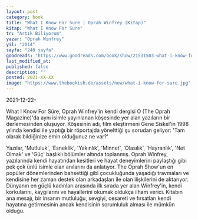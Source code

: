 ```yaml
---
layout: post
category: book
title: "What I Know For Sure | Oprah Winfrey (Kitap)"
kitap: "What I Know For Sure"
tr: "Artık Biliyorum"
yazar: "Oprah Winfrey"
yil: "2014"
sayfa: "240 sayfa"
goodreads: "https://www.goodreads.com/book/show/21531503-what-i-know-for-sure"
last_modified_at:  
published: false  
description: ""  
posted: 2021-XX-XX  
image: "https://www.thebookish.de/assets/new/what-i-know-for-sure.jpg"  
---
```


2021-12-22-

What I Know For Süre, Oprah Winfrey'in kendi dergisi O (The Oprah Magazine)'da aynı isimle yayınlanan köşesinde yer alan yazıların bir derlemesinden oluşuyor. Köşesinin adı, film eleştirmeni Gene Siskel'in 1998 yılında kendisi ile yaptığı bir röportajda yönelttiği şu sorudan geliyor: 'Tam olarak bildiğinize emin olduğunuz ne var?'

Yazılar, 'Mutluluk', 'Esneklik', 'Yakınlık', 'Minnet', 'Olasılık', 'Hayranlık', 'Net Olmak' ve 'Güç' başlıklı bölümler altında toplanmış. Oprah Winfrey, yazılarında kendi hayatından kesitleri ve hayat deneyimlerini paylaştığı gibi pek çok ünlü isimle olan anılarını da anlatıyor. The Oprah Show'un en popüler dönemlerinden bahsettiği gibi çocukluğunda yaşadığı travmaları ve kendisine her zaman destek olan arkadaşları ile olan ilişkilerini de aktarıyor. Dünyanın en güçlü kadınları arasında ilk sırada yer alan Winfrey'in, kendi korkularını, kaygılarını ve hayallerini okumak oldukça ilham verici. Kitabın ana mesajı, bir insanın mutluluğu, sevgiyi, cesareti ve fırsatları kendi hayatına getirmesinin ancak kendisinin sorumluluk alması ile mümkün olduğu.
